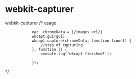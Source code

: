 # webkit-capturer
webkit-capturer
/*
usage

                var  chromeData = {/images url/}
                wkcapt.gui(gui);
                wkcapt.capture(chromeData, function (count) {
                    //step of capturing
                }, function () {
                    console.log('wkcapt finished!');

                });
*/
